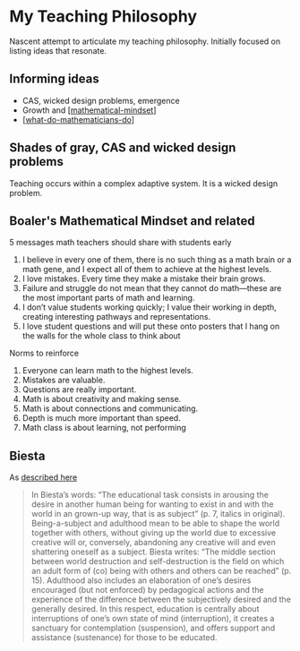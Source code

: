 # My Teaching Philosophy

Nascent attempt to articulate my teaching philosophy. Initially focused on listing ideas that resonate.

## Informing ideas

- CAS, wicked design problems, emergence
- Growth and [[mathematical-mindset]]
- [[what-do-mathematicians-do]]

## Shades of gray, CAS and wicked design problems

Teaching occurs within a complex adaptive system. It is a wicked design problem.


## Boaler's Mathematical Mindset and related

5 messages math teachers should share with students early

1. I believe in every one of them, there is no such thing as a math brain or a math gene, and I expect all of them to achieve at the highest levels.
2. I love mistakes. Every time they make a mistake their brain grows.
3. Failure and struggle do not mean that they cannot do math—these are the most important parts of math and learning.
4. I don’t value students working quickly; I value their working in depth, creating interesting pathways and representations.
5. I love student questions and will put these onto posters that I hang on the walls for the whole class to think about

Norms to reinforce

1. Everyone can learn math to the highest levels.
2. Mistakes are valuable.
3. Questions are really important.
4. Math is about creativity and making sense.
5. Math is about connections and communicating.
6. Depth is much more important than speed.
7. Math class is about learning, not performing

## Biesta

As [described here](https://www.philosophy-of-education.org/blog/book-reviews-archived/book-review-the-rediscovery-of-teaching/)

> In Biesta’s words: “The educational task consists in arousing the desire in another human being for wanting to exist in and with the world in an grown-up way, that is as subject” (p. 7, italics in original). Being-a-subject and adulthood mean to be able to shape the world together with others, without giving up the world due to excessive creative will or, conversely, abandoning any creative will and even shattering oneself as a subject. Biesta writes: “The middle section between world destruction and self-destruction is the field on which an adult form of (co) being with others and others can be reached” (p. 15). Adulthood also includes an elaboration of one’s desires encouraged (but not enforced) by pedagogical actions and the experience of the difference between the subjectively desired and the generally desired. In this respect, education is centrally about interruptions of one’s own state of mind (interruption), it creates a sanctuary for contemplation (suspension), and offers support and assistance (sustenance) for those to be educated.

[//begin]: # "Autogenerated link references for markdown compatibility"
[mathematical-mindset]: Mathematics/mathematical-mindset "Mathematical Mindset"
[what-do-mathematicians-do]: Mathematics/what-do-mathematicians-do "What do mathematicians do?"
[//end]: # "Autogenerated link references"